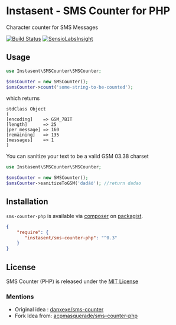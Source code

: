 # Instasent - SMS Counter for PHP

Character counter for SMS Messages

[![Build Status](https://img.shields.io/travis/instasent/sms-counter-php.svg?style=flat-square)](https://travis-ci.org/instasent/sms-counter-php)
[![SensioLabsInsight](https://img.shields.io/sensiolabs/i/0a2fa87a-0287-46f6-b8b5-818b44a2b9f9.svg?style=flat-square)](https://insight.sensiolabs.com/projects/0a2fa87a-0287-46f6-b8b5-818b44a2b9f9)

## Usage

```php
use Instasent\SMSCounter\SMSCounter;

$smsCounter = new SMSCounter();
$smsCounter->count('some-string-to-be-counted');
```

which returns
```
stdClass Object
(
[encoding]    => GSM_7BIT
[length]      => 25
[per_message] => 160
[remaining]   => 135
[messages]    => 1
)
```

You can sanitize your text to be a valid GSM 03.38 charset

```php
use Instasent\SMSCounter\SMSCounter;

$smsCounter = new SMSCounter();
$smsCounter->sanitizeToGSM('dadáó'); //return dadao
```

## Installation

`sms-counter-php` is available via [composer](http://getcomposer.org) on [packagist](https://packagist.org/packages/instasent/sms-counter-php).

```json
{
    "require": {
       "instasent/sms-counter-php": "^0.3"
    }
}
```

## License

SMS Counter (PHP) is released under the [MIT License](LICENSE-MIT.md)

### Mentions

* Original idea : [danxexe/sms-counter](https://github.com/danxexe/sms-counter)
* Fork Idea from: [acpmasquerade/sms-counter-php](https://github.com/acpmasquerade/sms-counter-php)
